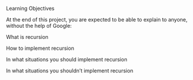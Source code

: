 Learning Objectives

At the end of this project, you are expected to be able to explain to anyone, without the help of Google:

What is recursion

How to implement recursion

In what situations you should implement recursion

In what situations you shouldn’t implement recursion
